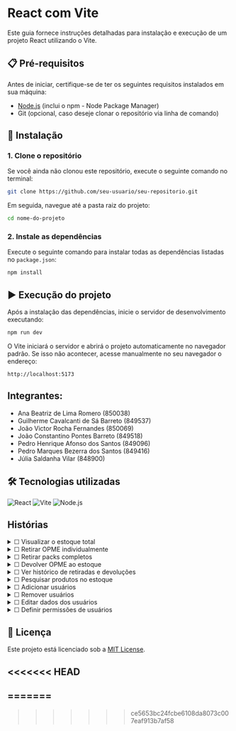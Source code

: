 # React com Vite

Este guia fornece instruções detalhadas para instalação e execução de um projeto React utilizando o Vite.

## 📋 Pré-requisitos
Antes de iniciar, certifique-se de ter os seguintes requisitos instalados em sua máquina:

- [Node.js](https://nodejs.org/en) (inclui o npm - Node Package Manager)
- Git (opcional, caso deseje clonar o repositório via linha de comando)

## 🚀 Instalação

### 1. Clone o repositório
Se você ainda não clonou este repositório, execute o seguinte comando no terminal:

```bash
git clone https://github.com/seu-usuario/seu-repositorio.git
```

Em seguida, navegue até a pasta raiz do projeto:

```bash
cd nome-do-projeto
```

### 2. Instale as dependências
Execute o seguinte comando para instalar todas as dependências listadas no `package.json`:

```bash
npm install
```

## ▶️ Execução do projeto

Após a instalação das dependências, inicie o servidor de desenvolvimento executando:

```bash
npm run dev
```

O Vite iniciará o servidor e abrirá o projeto automaticamente no navegador padrão.
Se isso não acontecer, acesse manualmente no seu navegador o endereço:

```
http://localhost:5173
```

## Integrantes:

- Ana Beatriz de Lima Romero (850038)
- Guilherme Cavalcanti de Sá Barreto (849537)
- João Victor Rocha Fernandes (850069)
- João Constantino Pontes Barreto (849518)
- Pedro Henrique Afonso dos Santos (849096)
- Pedro Marques Bezerra dos Santos (849416)
- Júlia Saldanha Vilar (848900)

## 🛠️ Tecnologias utilizadas
  
![React](https://img.shields.io/badge/react-20232A?style=for-the-badge&logo=react&logoColor=61DAFB)
![Vite](https://img.shields.io/badge/vite-646CFF?style=for-the-badge&logo=vite&logoColor=FFD62E)
![Node.js](https://img.shields.io/badge/node.js-393?style=for-the-badge&logo=node.js&logoColor=white)

  
## Histórias

<details>
  <summary>&#x2610; Visualizar o estoque total</summary>
  <br>
  
  __História__: "Como usuário,quero visualizar o estoque total de OPME e packs,para que eu possa saber a quantidade disponível."
  
  <br>

  __Confirmação__: 
  
  - O sistema deve exibir a quantidade total de OPME disponíveis.
  - O sistema deve exibir a quantidade de packs (caixas de 24 unidades).
  - Deve ser possível ver a última atualização do estoque.
  - Caso o estoque esteja abaixo de um limite mínimo, o sistema deve exibir um alerta.
  
  <br>

</details>

<details>
  <summary>&#x2610; Retirar OPME individualmente</summary>
  <br>
  
  __História__: "Como usuário, quero retirar OPME do estoque individualmente, para que eu possa utilizá-los conforme necessário."
  
  <br>

  __Confirmação__: 
  
- O sistema deve permitir selecionar a quantidade de OPME a serem retirados.
- O sistema deve atualizar automaticamente o estoque após a retirada.
- Deve haver uma confirmação antes da retirada para evitar erros.
- Se o usuário tentar retirar mais do que o disponível, o sistema deve exibir um aviso.

  
  <br>

</details>

<details>
  <summary>&#x2610; Retirar packs completos</summary>
  <br>
  
  __História__: "Como usuário, quero retirar packs completos de 24 OPME, para que eu possa facilitar o transporte e uso."
  
  <br>

  __Confirmação__: 
  
- O sistema deve permitir a retirada de packs inteiros (24 unidades por pack).
- O sistema deve atualizar o estoque corretamente, reduzindo os packs e a quantidadetotal de OPME.
- O sistema deve impedir a retirada de um pack se houver menos de 24 OPMEdisponíveis.
- O sistema deve exibir um aviso ao usuário caso o estoque esteja abaixo de um limite mínimo.

  <br>

</details>

<details>
  <summary>&#x2610; Devolver OPME ao estoque</summary>
  <br>
  
  __História__: "Como usuário, quero devolver OPME não utilizados ao estoque, para que a contagem do estoque permaneça precisa."
  
  <br>

  __Confirmação__: 
  
- O sistema deve permitir que o usuário informe a quantidade de OPME a serem devolvidos.
- O sistema deve atualizar automaticamente o estoque após a devolução.
- A devolução não pode ultrapassar a quantidade total disponível no sistema (não pode haver mais estoque do que o máximo permitido).
- Deve haver um histórico registrando todas as devoluções feitas pelos usuários.

  <br>

</details>

<details>
  <summary>&#x2610; Ver histórico de retiradas e devoluções</summary>
  <br>
  
  __História__: "Como usuário, quero ver um histórico das retiradas e devoluções, para que eu possa acompanhar mudanças no estoque."
  
  <br>

  __Confirmação__: 
  
- O sistema deve listar todas as retiradas e devoluções feitas.
- O histórico deve exibir data, horário, usuário e quantidade movimentada.
- O usuário deve conseguir filtrar o histórico por período de tempo e tipo de movimentação.
- Administradores devem conseguir ver o histórico de todos os usuários.

  <br>

</details>

<details>
  <summary>&#x2610;  Pesquisar produtos no estoque</summary>
  <br>
  
  __História__: "Como usuário, quero pesquisar produtos no estoque, para que eu possa localizar rapidamente a quantidade disponível"
  
  <br>

  __Confirmação__: 
  
- O sistema deve ter um campo de busca para localizar itens no estoque.
- A pesquisa deve exibir os resultados em tempo real conforme o usuário digita.
- O usuário deve conseguir filtrar a pesquisa por unidade ou pack.

  <br>

</details>
<details>
  <summary>&#x2610;  Adicionar usuários</summary>
  <br>
  
  __História__: "Como administrador, quero adicionar novos usuários ao sistema, para que eles possam acessar o controle de estoque."
  
  <br>

  __Confirmação__: 
  
- O sistema deve permitir a adição de novos usuários com nome, e-mail e tipo depermissão.
- O sistema deve enviar um e-mail de convite ao novo usuário.

  <br>

</details>
<details>
  <summary>&#x2610;  Remover usuários</summary>
  <br>
  
  __História__: "Como administrador, quero remover usuários do sistema, para que eu possa manter a segurança e controle de acessos."
  
  <br>

  __Confirmação__: 
  
- O administrador deve poder buscar e selecionar um usuário para remoção.
- O sistema deve pedir confirmação antes da exclusão.
- O usuário removido não deve conseguir acessar o sistema novamente.

  <br>

</details>
<details>
  <summary>&#x2610;  Editar dados dos usuários</summary>
  <br>
  
  __História__: "Como administrador, quero editar os dados dos usuários, para que eu possa corrigir informações ou atualizar permissões."
  
  <br>

  __Confirmação__: 
  
- O administrador deve poder alterar nome, e-mail e permissões do usuário.
- As alterações devem ser registradas no histórico do sistema.
- Se as permissões forem alteradas, o usuário deve ser notificado.

  <br>

</details>
<details>
  <summary>&#x2610;  Definir permissões de usuários</summary>
  <br>
  
  __História__: "Como administrador, quero definir permissões de usuários, para que eu possa restringir ou liberar acessos conforme a função."
  
  <br>

  __Confirmação__: 
  
- O sistema deve permitir que o administrador defina quais usuários podem ver e editar o
estoque.
- As permissões devem ser aplicadas imediatamente após a alteração.


  
  <br>

</details>


## 📜 Licença
Este projeto está licenciado sob a [MIT License](LICENSE).

<<<<<<< HEAD
---
=======
---
>>>>>>> ce5653bc24fcbe6108da8073c007eaf913b7af58
